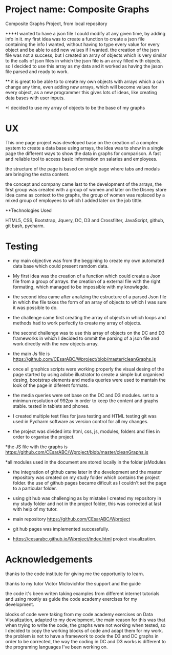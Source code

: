 

 # Project name: Composite Graphs
 Composite Graphs Project, from local repository
 
****I wanted to have a json file I could modify at any given time, by adding info in it.
my first idea was to create a function to create a json file containing the info I wanted, without having to type every value
for every object and be able to add new values if I wanted. 
the creation of the json file was not a success, but I created an array of objects which is very similar to
the calls of json files in which the json file is an array filled with objects, so I decided to use this array as my data and it worked as having the jason file parsed and ready to work.

** it is great to be able to to create my own objects with arrays which a can change any time, even adding new arrays, which will become values for every object, as a new programmer this gives lots of ideas, like creating data bases with user inputs.

*I decided to use my array of objects to be the base of my graphs

# UX

This one page project was developed base on the creation of a complex system to create a data base using arrays, the idea was to show in a single page the different ways to show the data in graphs for comparison. A fast and reliable tool to access basic information on salaries and employees.

the structure of the page is based on single page where tabs and modals are bringing the extra content.

the concept and company came last to the development of the arrays, the first group was created with a group of women and later on the Disney store idea came as context to the graphs, the group of women was replaced by a mixed group of employees to which I added later on the job tittle.



**Technologies Used

HTML5,
CSS,
Bootstrap,
Jquery,
DC, D3 and Crossfilter,
JavaScript,
github, git bash, pycharm.


# Testing

- my main objective was from the beggining to create my own automated data base which could present ramdom data.

- My first idea was the creation of a function which could create a Json file from a group of arrays. the creation of a external file with the right formating, which managed to be impossible with my knowlegde.

- the second idea came after analizing the estructure of a parsed Json file in which the file takes the form of an array of objects to which I was sure it was possible to do.

- the challenge came first creating the array of objects in which loops and methods had to work perfectly to create my array of objects.

- the second challenge was to use this array of objects on the DC and D3 frameworks in which I decided to ommit the parsing of a json file and work directly with the new objects array. 

- the main Js file is  https://github.com/CEsarABC/Wproject/blob/master/cleanGraphs.js

- once all graphics scripts were working properly the visual desing of the page started by using adobe illustrator to create a simple but organised desing, bootstrap elements and media queries were used to mantain the look of the page in diferent formats.

- the media queries were set base on the DC and D3 modules. set to a minimun resolution of 992px in order to keep the content and graphs stable. tested in tablets and phones.

- I created multiple test files for java testing and HTML testing git was used in Pycharm software as version control for all my changes.

- the project was divided into html, css, js, modules, folders and files in order to organise the project.

*the JS file with the graphs is https://github.com/CEsarABC/Wproject/blob/master/cleanGraphs.js

*all modules used in the document are stored locally in the folder jsModules

- the integration of github came later in the development and the master repository was created on my study folder which contains the project folder. the use of github pages became dificult as I couldn't set the page to a particular folder.

- using git hub was challenging as by mistake I created my repository in my study folder and not in the project folder,
this was corrected at last with help of my tutor.

- main repository https://github.com/CEsarABC/Wproject

- git hub pages was implemented successfully.

* https://cesarabc.github.io/Wproject/index.html project visualization.


# Acknowledgements

thanks to the code institute for giving me the opportunity to learn.

thanks to my tutor Victor Miclovichfor the support and the guide

the code it's been writen taking examples from different internet tutorials and using mostly as guide the code academy exercises for my development.

blocks of code were taking from my code academy exercises on Data Visualization, adapted to my development. the main reason for this was that when trying to write the code, the graphs were not working when tested, so I decided to copy the working blocks of code and adapt them for my work. the problem is not to have a framework to code the D3 and DC graphs in order to be corrected, the way the coding in DC and D3 works is different to the programing languages I've been working on.






